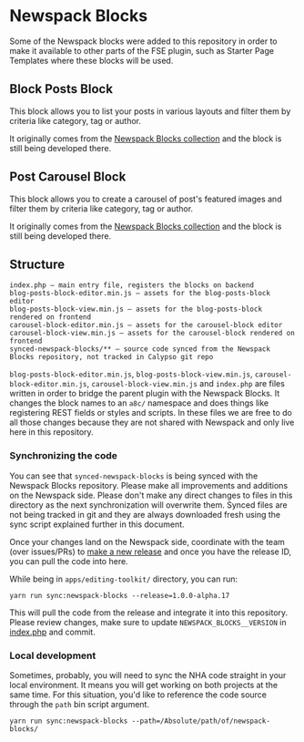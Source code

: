 # Newspack Blocks

Some of the Newspack blocks were added to this repository in order to make it available to other parts of the FSE plugin, such as Starter Page Templates where these blocks will be used.

## Block Posts Block

This block allows you to list your posts in various layouts and filter them by criteria like category, tag or author.

It originally comes from the [Newspack Blocks collection](https://github.com/automattic/newspack-blocks) and the block is still being developed there.

## Post Carousel Block

This block allows you to create a carousel of post's featured images and filter them by criteria like category, tag or author.

It originally comes from the [Newspack Blocks collection](https://github.com/automattic/newspack-blocks) and the block is still being developed there.

## Structure

```
index.php — main entry file, registers the blocks on backend
blog-posts-block-editor.min.js — assets for the blog-posts-block editor
blog-posts-block-view.min.js — assets for the blog-posts-block rendered on frontend
carousel-block-editor.min.js — assets for the carousel-block editor
carousel-block-view.min.js — assets for the carousel-block rendered on frontend
synced-newspack-blocks/** — source code synced from the Newspack Blocks repository, not tracked in Calypso git repo
```

`blog-posts-block-editor.min.js`, `blog-posts-block-view.min.js`, `carousel-block-editor.min.js`, `carousel-block-view.min.js` and `index.php` are files written in order to bridge the parent plugin with the Newspack Blocks. It changes the block names to an `a8c/` namespace and does things like registering REST fields or styles and scripts. In these files we are free to do all those changes because they are not shared with Newspack and only live here in this repository.

### Synchronizing the code

You can see that `synced-newspack-blocks` is being synced with the Newspack Blocks repository. Please make all improvements and additions on the Newspack side. Please don't make any direct changes to files in this directory as the next synchronization will overwrite them. Synced files are not being tracked in git and they are always downloaded fresh using the sync script explained further in this document.

Once your changes land on the Newspack side, coordinate with the team (over issues/PRs) to [make a new release](https://github.com/Automattic/newspack-blocks/releases) and once you have the release ID, you can pull the code into here.

While being in `apps/editing-toolkit/` directory, you can run:

```
yarn run sync:newspack-blocks --release=1.0.0-alpha.17
```

This will pull the code from the release and integrate it into this repository. Please review changes, make sure to update `NEWSPACK_BLOCKS__VERSION` in [index.php](./index.php) and commit.

### Local development

Sometimes, probably, you will need to sync the NHA code straight in your local environment. It means you will get working on both projects at the same time. For this situation, you'd like to reference the code source through the `path` bin script argument.

```
yarn run sync:newspack-blocks --path=/Absolute/path/of/newspack-blocks/
```
